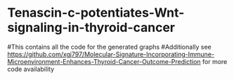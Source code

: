 # Tenascin-c-potentiates-Wnt-signaling-in-thyroid-cancer
#This contains all the code for the generated graphs
#Additionally see https://github.com/xgj797/Molecular-Signature-Incorporating-Immune-Microenvironment-Enhances-Thyroid-Cancer-Outcome-Prediction for more code availability 
